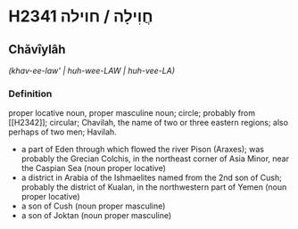# H2341 חֲוִילָה / חוילה

## Chăvîylâh

_(khav-ee-law' | huh-wee-LAW | huh-vee-LA)_

### Definition

proper locative noun, proper masculine noun; circle; probably from [[H2342]]; circular; Chavilah, the name of two or three eastern regions; also perhaps of two men; Havilah.

- a part of Eden through which flowed the river Pison (Araxes); was probably the Grecian Colchis, in the northeast corner of Asia Minor, near the Caspian Sea (noun proper locative)
- a district in Arabia of the Ishmaelites named from the 2nd son of Cush; probably the district of Kualan, in the northwestern part of Yemen (noun proper locative)
- a son of Cush (noun proper masculine)
- a son of Joktan (noun proper masculine)
